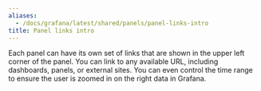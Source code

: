 ```yaml
---
aliases:
  - /docs/grafana/latest/shared/panels/panel-links-intro
title: Panel links intro
---
```


Each panel can have its own set of links that are shown in the upper left corner of the panel. You can link to any available URL, including dashboards, panels, or external sites. You can even control the time range to ensure the user is zoomed in on the right data in Grafana.
